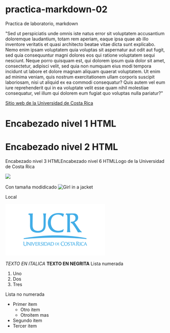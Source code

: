 # practica-markdown-02
Practica de laboratorio, markdown


"Sed ut perspiciatis unde omnis iste natus error sit voluptatem accusantium doloremque laudantium, totam rem aperiam, eaque ipsa quae ab illo inventore veritatis et quasi architecto beatae vitae dicta sunt explicabo. Nemo enim ipsam voluptatem quia voluptas sit aspernatur aut odit aut fugit, sed quia consequuntur magni dolores eos qui ratione voluptatem sequi nesciunt. Neque porro quisquam est, qui dolorem ipsum quia dolor sit amet, consectetur, adipisci velit, sed quia non numquam eius modi tempora incidunt ut labore et dolore magnam aliquam quaerat voluptatem. Ut enim ad minima veniam, quis nostrum exercitationem ullam corporis suscipit laboriosam, nisi ut aliquid ex ea commodi consequatur? Quis autem vel eum iure reprehenderit qui in ea voluptate velit esse quam nihil molestiae consequatur, vel illum qui dolorem eum fugiat quo voluptas nulla pariatur?"

[Sitio web de la Universidad de Costa Rica](https://www.ucr.ac.cr/)

<h1>Encabezado nivel 1 HTML</h1>
<h1>Encabezado nivel 2 HTML</h2
<h1>Encabezado nivel 3 HTML</h3
...
    
<h1>Encabezado nivel 6 HTML</h6

Logo de la Universidad de Costa Rica

![](https://medios.ucr.ac.cr/plantillas/ucr_4/imagenes/firma-ucr-ico.png)

Con tamaña modidicado
<img src="https://medios.ucr.ac.cr/plantillas/ucr_4/imagenes/firma-ucr-ico.png" alt="Girl in a jacket" width="624" height="322">

Local

![](firma-ucr-ico.png)

*TEXTO EN ITALICA*
**TEXTO EN NEGRITA**
Lista numerada

1. Uno
2. Dos
3. Tres

Lista no numerada

- Primer item
    - Otro item
    - Otroitem mas
- Segundo item
- Tercer item

